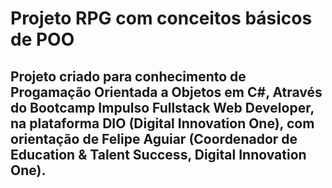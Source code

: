 # Projeto RPG com conceitos básicos de POO

## Projeto criado para conhecimento de Progamação Orientada a Objetos em C#, Através do Bootcamp Impulso Fullstack Web Developer, na plataforma DIO (Digital Innovation One), com orientação de Felipe Aguiar (Coordenador de Education & Talent Success, Digital Innovation One).
